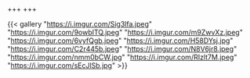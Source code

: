 +++
+++

{{< gallery "https://i.imgur.com/Sig3lfa.jpeg" "https://i.imgur.com/9owbITQ.jpeg" "https://i.imgur.com/m9ZwvXz.jpeg" "https://i.imgur.com/6vyfQgb.jpeg" "https://i.imgur.com/H58DYsj.jpg" "https://i.imgur.com/C2r445b.jpeg" "https://i.imgur.com/N8V6jr8.jpeg" "https://i.imgur.com/nmm0bCW.jpg" "https://i.imgur.com/RIzlt7M.jpeg" "https://i.imgur.com/sEcJlSb.jpg" >}}


